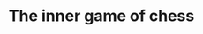 ---
layout: page
title: The inner game of chess
permalink: /inner-game-of-chess/
backlinks: <a id="home" class="internal-link" href="/">davidklaing.com</a>
---